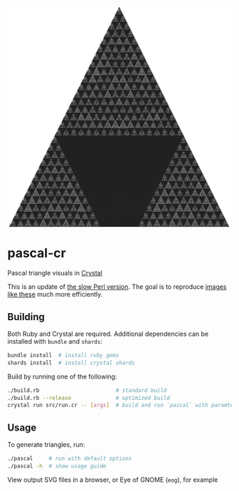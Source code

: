 ![pascal](/img/sample.png)

# pascal-cr
Pascal triangle visuals in [Crystal](https://crystal-lang.org/)

This is an update of [the slow Perl version](https://github.com/c-dilks/pascal).
The goal is to reproduce [images like these](https://github.com/c-dilks/pascal/tree/master/img)
much more efficiently.

## Building
Both Ruby and Crystal are required. Additional dependencies can be installed
with `bundle` and `shards`:
```bash
bundle install  # install ruby gems
shards install  # install crystal shards
```

Build by running one of the following:
```bash
./build.rb                        # standard build
./build.rb --release              # optimized build
crystal run src/run.cr -- [args]  # build and run `pascal` with paramters `[args]`
```

## Usage
To generate triangles, run:
```bash
./pascal     # run with default options
./pascal -h  # show usage guide
```

View output SVG files in a browser, or Eye of GNOME (`eog`), for example
